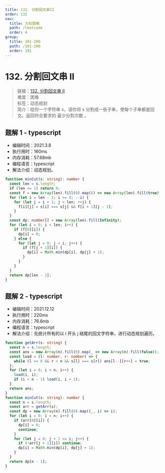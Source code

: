 ```yaml
---
title: 132. 分割回文串II
order: 132
nav:
  title: 力扣题解
  path: /leetcode
  order: 4
group:
  title: 101-200
  path: /101-200
  order: 101
---
```


# 132. 分割回文串 II

> 链接：[132. 分割回文串 II](https://leetcode-cn.com/problems/palindrome-partitioning-ii/)  
> 难度：困难  
> 标签：动态规划  
> 简介：给你一个字符串 s，请你将 s 分割成一些子串，使每个子串都是回文。返回符合要求的 最少分割次数 。

## 题解 1 - typescript

- 编辑时间：2021.3.8
- 执行用时：160ms
- 内存消耗：57.68mb
- 编程语言：typescript
- 解法介绍：动态规划。

```typescript
function minCut(s: string): number {
  const len = s.length;
  if (len <= 1) return 0;
  const f = new Array(len).fill(0).map(() => new Array(len).fill(true));
  for (let i = len - 1; i >= 0; --i) {
    for (let j = i + 1; j < len; ++j) {
      f[i][j] = s[i] === s[j] && f[i + 1][j - 1];
    }
  }
  const dp: number[] = new Array(len).fill(Infinity);
  for (let i = 0; i < len; i++) {
    if (f[0][i]) {
      dp[i] = 0;
    } else {
      for (let j = 0; j < i; j++) {
        if (f[j + 1][i]) {
          dp[i] = Math.min(dp[i], dp[j] + 1);
        }
      }
    }
  }
  return dp[len - 1];
}
```

## 题解 2 - typescript

- 编辑时间：2021.12.12
- 执行用时：220ms
- 内存消耗：76.6mb
- 编程语言：typescript
- 解法介绍：先统计所有的以 i 开头 j 结尾的回文字符串，进行动态规划遍历。

```typescript
function getArr(s: string) {
  const n = s.length;
  const ans = new Array(n).fill(0).map(_ => new Array(n).fill(false));
  const load = (l: number, r: number) => {
    while (l >= 0 && r < n && s[l] === s[r]) ans[l--][r++] = true;
  };
  for (let i = 0; i < n; i++) {
    load(i, i);
    if (i < n - 1) load(i, i + 1);
  }
  return ans;
}
function minCut(s: string): number {
  const n = s.length;
  const arr = getArr(s);
  const dp = new Array(n).fill(0).map((_, i) => i);
  for (let i = 0; i < n; i++) {
    if (arr[0][i]) {
      dp[i] = 0;
      continue;
    }
    for (let j = 0; j + 1 <= i; j++) {
      if (!arr[j + 1][i]) continue;
      dp[i] = Math.min(dp[i], dp[j] + 1);
    }
  }
  return dp[n - 1];
}
```
